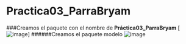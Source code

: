 # Practica03_ParraBryam
###Creamos el paquete con el nombre de **Práctica03_ParraBryam**
[![image](https://user-images.githubusercontent.com/64825176/82019033-0ee83000-964c-11ea-9c10-b7f01fea19ca.png)]
######Creamos el paquete modelo
![image](https://user-images.githubusercontent.com/64825176/82019033-0ee83000-964c-11ea-9c10-b7f01fea19ca.png)
